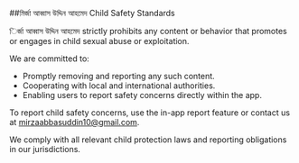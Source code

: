 ##মির্জা আব্বাস উদ্দিন আহমেদ Child Safety Standards

ির্জা আব্বাস উদ্দিন আহমেদ strictly prohibits any content or behavior that promotes or engages in child sexual abuse or exploitation.

We are committed to:
- Promptly removing and reporting any such content.
- Cooperating with local and international authorities.
- Enabling users to report safety concerns directly within the app.

To report child safety concerns, use the in-app report feature or contact us at mirzaabbasuddin10@gmail.com.

We comply with all relevant child protection laws and reporting obligations in our jurisdictions.
